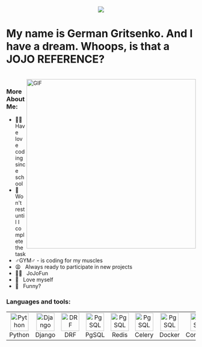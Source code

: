 <h1 align="center">
  <a href="https://git.io/typing-svg">
    <img src="https://readme-typing-svg.herokuapp.com/?lines=gerfest776&center=true&size=30">
  </a>
</h1>

# My name is German Gritsenko. And I have a dream. Whoops, is that a JOJO REFERENCE?
<br/>
<img align="right" alt="GIF" src="https://i.kym-cdn.com/photos/images/newsfeed/000/970/895/31e.gif" width="450"/>

### More About Me:

- 👼🏻 &nbsp; Have love coding since school
- 🤬 &nbsp; Won't rest until I complete the task
- ♂️GYM♂️ - is coding for my muscles
- 😩 &nbsp; Always ready to participate in new projects
- 💪🏻 &nbsp; JoJoFun
- 💩 &nbsp; Love myself
- 🤕 &nbsp; Funny?

### Languages and tools:

<table>
  <tr>
    <td align="center" width="96">
        <img src="https://web-creator.ru/uploads/Page/19/python.svg" width="48" height="48" alt="Python" />
        <br>Python
    </td>
    <td align="center" width="96">
        <img src="https://habrastorage.org/getpro/freelansim/allfiles/53/533/533670/839d71d825.png" width="48" height="48" alt="Django" />
        <br>Django
    </td>
    <td align="center" width="96">
        <img src="https://ps.w.org/custom-wp-rest-api/assets/icon-128x128.png?rev=1975404" width="48" height="48" alt="DRF" />
        <br>DRF
    </td>
    <td align="center" width="96">
        <img src="https://upload.wikimedia.org/wikipedia/commons/2/29/Postgresql_elephant.svg" width="48" height="48" alt="PgSQL" />
        <br>PgSQL
    </td>
    <td align="center" width="96">
        <img src="https://plugins.jetbrains.com/files/12820/141266/icon/pluginIcon.svg" width="48" height="48" alt="PgSQL" />
        <br>Redis
    </td>
    <td align="center" width="96">
        <img src="https://pbs.twimg.com/profile_images/3534818042/cb2fc8174648f5862d73efc33109e8ea_400x400.png" width="48" height="48" alt="PgSQL" />
        <br>Celery
    </td>
    <td align="center" width="96">
        <img src="https://timeweb.com/ru/community/article/82/82a19c4a0263cc9bf31614260ac17e71.png" width="48" height="48" alt="PgSQL" />
        <br>Docker
    </td>
    <td align="center" width="96">
        <img src="https://i0.wp.com/dotsandbrackets.com/wp-content/uploads/2016/10/compose-logo.jpg?resize=622%2C530&ssl=1" width="48" height="48" alt="PgSQL" />
        <br>Compose
    </td>
    <td align="center" width="96">
        <img src="https://tproger.ru/s3/uploads/2020/12/git_guide_for_beginners-cover-icon-original.png" width="48" height="48" alt="PgSQL" />
        <br>GIT
    </td>
  </tr>
</table>
